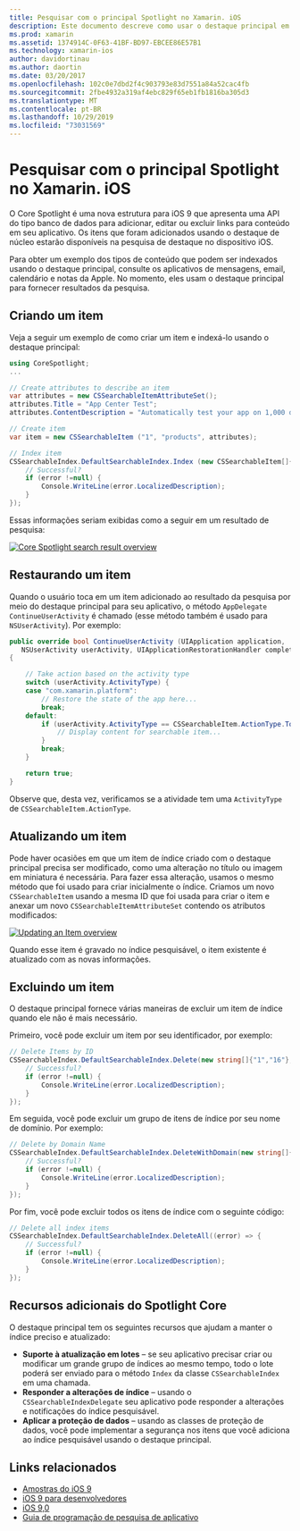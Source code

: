 ```yaml
---
title: Pesquisar com o principal Spotlight no Xamarin. iOS
description: Este documento descreve como usar o destaque principal em um aplicativo Xamarin. iOS para fornecer links para conteúdo no aplicativo. Ele aborda como criar, restaurar, atualizar e excluir itens pesquisáveis.
ms.prod: xamarin
ms.assetid: 1374914C-0F63-41BF-BD97-EBCEE86E57B1
ms.technology: xamarin-ios
author: davidortinau
ms.author: daortin
ms.date: 03/20/2017
ms.openlocfilehash: 102c0e7dbd2f4c903793e83d7551a84a52cac4fb
ms.sourcegitcommit: 2fbe4932a319af4ebc829f65eb1fb1816ba305d3
ms.translationtype: MT
ms.contentlocale: pt-BR
ms.lasthandoff: 10/29/2019
ms.locfileid: "73031569"
---
```

# <a name="search-with-core-spotlight-in-xamarinios"></a>Pesquisar com o principal Spotlight no Xamarin. iOS

O Core Spotlight é uma nova estrutura para iOS 9 que apresenta uma API do tipo banco de dados para adicionar, editar ou excluir links para conteúdo em seu aplicativo. Os itens que foram adicionados usando o destaque de núcleo estarão disponíveis na pesquisa de destaque no dispositivo iOS.

Para obter um exemplo dos tipos de conteúdo que podem ser indexados usando o destaque principal, consulte os aplicativos de mensagens, email, calendário e notas da Apple. No momento, eles usam o destaque principal para fornecer resultados da pesquisa.

## <a name="creating-an-item"></a>Criando um item

Veja a seguir um exemplo de como criar um item e indexá-lo usando o destaque principal:

```csharp
using CoreSpotlight;
...

// Create attributes to describe an item
var attributes = new CSSearchableItemAttributeSet();
attributes.Title = "App Center Test";
attributes.ContentDescription = "Automatically test your app on 1,000 devices in the cloud.";

// Create item
var item = new CSSearchableItem ("1", "products", attributes);

// Index item
CSSearchableIndex.DefaultSearchableIndex.Index (new CSSearchableItem[]{ item }, (error) => {
    // Successful?
    if (error !=null) {
        Console.WriteLine(error.LocalizedDescription);
    }
});
```

Essas informações seriam exibidas como a seguir em um resultado de pesquisa:

[![](corespotlight-images/corespotlight01.png "Core Spotlight search result overview")](corespotlight-images/corespotlight01.png#lightbox)

## <a name="restoring-an-item"></a>Restaurando um item

Quando o usuário toca em um item adicionado ao resultado da pesquisa por meio do destaque principal para seu aplicativo, o método `AppDelegate` `ContinueUserActivity` é chamado (esse método também é usado para `NSUserActivity`). Por exemplo:

```csharp
public override bool ContinueUserActivity (UIApplication application,
   NSUserActivity userActivity, UIApplicationRestorationHandler completionHandler)
{

    // Take action based on the activity type
    switch (userActivity.ActivityType) {
    case "com.xamarin.platform":
        // Restore the state of the app here...
        break;
    default:
        if (userActivity.ActivityType == CSSearchableItem.ActionType.ToString ()) {
            // Display content for searchable item...
        }
        break;
    }

    return true;
}
```

Observe que, desta vez, verificamos se a atividade tem uma `ActivityType` de `CSSearchableItem.ActionType`.

## <a name="updating-an-item"></a>Atualizando um item

Pode haver ocasiões em que um item de índice criado com o destaque principal precisa ser modificado, como uma alteração no título ou imagem em miniatura é necessária. Para fazer essa alteração, usamos o mesmo método que foi usado para criar inicialmente o índice.
Criamos um novo `CSSearchableItem` usando a mesma ID que foi usada para criar o item e anexar um novo `CSSearchableItemAttributeSet` contendo os atributos modificados:

[![](corespotlight-images/corespotlight02.png "Updating an Item overview")](corespotlight-images/corespotlight02.png#lightbox)

Quando esse item é gravado no índice pesquisável, o item existente é atualizado com as novas informações.

## <a name="deleting-an-item"></a>Excluindo um item

O destaque principal fornece várias maneiras de excluir um item de índice quando ele não é mais necessário.

Primeiro, você pode excluir um item por seu identificador, por exemplo:

```csharp
// Delete Items by ID
CSSearchableIndex.DefaultSearchableIndex.Delete(new string[]{"1","16"},(error) => {
    // Successful?
    if (error !=null) {
        Console.WriteLine(error.LocalizedDescription);
    }
});
```

Em seguida, você pode excluir um grupo de itens de índice por seu nome de domínio. Por exemplo:

```csharp
// Delete by Domain Name
CSSearchableIndex.DefaultSearchableIndex.DeleteWithDomain(new string[]{"domain-name"},(error) => {
    // Successful?
    if (error !=null) {
        Console.WriteLine(error.LocalizedDescription);
    }
});
```

Por fim, você pode excluir todos os itens de índice com o seguinte código:

```csharp
// Delete all index items
CSSearchableIndex.DefaultSearchableIndex.DeleteAll((error) => {
    // Successful?
    if (error !=null) {
        Console.WriteLine(error.LocalizedDescription);
    }
});
```

## <a name="additional-core-spotlight-features"></a>Recursos adicionais do Spotlight Core

O destaque principal tem os seguintes recursos que ajudam a manter o índice preciso e atualizado:

- **Suporte à atualização em lotes** – se seu aplicativo precisar criar ou modificar um grande grupo de índices ao mesmo tempo, todo o lote poderá ser enviado para o método `Index` da classe `CSSearchableIndex` em uma chamada.
- **Responder a alterações de índice** – usando o `CSSearchableIndexDelegate` seu aplicativo pode responder a alterações e notificações do índice pesquisável.
- **Aplicar a proteção de dados** – usando as classes de proteção de dados, você pode implementar a segurança nos itens que você adiciona ao índice pesquisável usando o destaque principal.

## <a name="related-links"></a>Links relacionados

- [Amostras do iOS 9](https://docs.microsoft.com/samples/browse/?products=xamarin&term=Xamarin.iOS+iOS9)
- [iOS 9 para desenvolvedores](https://developer.apple.com/ios/pre-release/)
- [iOS 9,0](https://developer.apple.com/library/prerelease/ios/releasenotes/General/WhatsNewIniOS/Articles/iOS9.html)
- [Guia de programação de pesquisa de aplicativo](https://developer.apple.com/library/prerelease/ios/documentation/General/Conceptual/AppSearch/index.html#//apple_ref/doc/uid/TP40016308)
